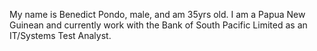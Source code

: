 My name is Benedict Pondo, male, and am 35yrs old.
I am a Papua New Guinean and currently work with the Bank of South Pacific Limited as an IT/Systems Test Analyst.
